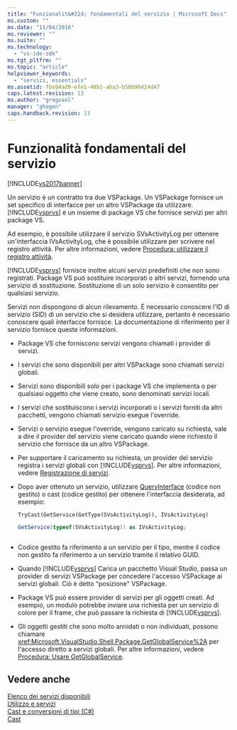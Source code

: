 ```yaml
---
title: "Funzionalit&#224; fondamentali del servizio | Microsoft Docs"
ms.custom: ""
ms.date: "11/04/2016"
ms.reviewer: ""
ms.suite: ""
ms.technology: 
  - "vs-ide-sdk"
ms.tgt_pltfrm: ""
ms.topic: "article"
helpviewer_keywords: 
  - "servizi, essentials"
ms.assetid: fbe84ad9-efe1-48b1-aba3-b50b90424d47
caps.latest.revision: 13
ms.author: "gregvanl"
manager: "ghogen"
caps.handback.revision: 13
---
```

# Funzionalit&#224; fondamentali del servizio
[!INCLUDE[vs2017banner](../../code-quality/includes/vs2017banner.md)]

Un servizio è un contratto tra due VSPackage. Un VSPackage fornisce un set specifico di interfacce per un altro VSPackage da utilizzare.[!INCLUDE[vsprvs](../../code-quality/includes/vsprvs_md.md)] è un insieme di package VS che fornisce servizi per altri package VS.  
  
 Ad esempio, è possibile utilizzare il servizio SVsActivityLog per ottenere un'interfaccia IVsActivityLog, che è possibile utilizzare per scrivere nel registro attività. Per altre informazioni, vedere [Procedura: utilizzare il registro attività](../../extensibility/how-to-use-the-activity-log.md).  
  
 [!INCLUDE[vsprvs](../../code-quality/includes/vsprvs_md.md)] fornisce inoltre alcuni servizi predefiniti che non sono registrati. Package VS può sostituire incorporati o altri servizi, fornendo una servizio di sostituzione. Sostituzione di un solo servizio è consentito per qualsiasi servizio.  
  
 Servizi non dispongono di alcun rilevamento. È necessario conoscere l'ID di servizio \(SID\) di un servizio che si desidera utilizzare, pertanto è necessario conoscere quali interfacce fornisce. La documentazione di riferimento per il servizio fornisce queste informazioni.  
  
-   Package VS che forniscono servizi vengono chiamati i provider di servizi.  
  
-   I servizi che sono disponibili per altri VSPackage sono chiamati servizi globali.  
  
-   Servizi sono disponibili solo per i package VS che implementa o per qualsiasi oggetto che viene creato, sono denominati servizi locali.  
  
-   I servizi che sostituiscono i servizi incorporati o i servizi forniti da altri pacchetti, vengono chiamati servizio esegue l'override.  
  
-   Servizi o servizio esegue l'override, vengono caricato su richiesta, vale a dire il provider del servizio viene caricato quando viene richiesto il servizio che fornisce da un altro VSPackage.  
  
-   Per supportare il caricamento su richiesta, un provider del servizio registra i servizi globali con [!INCLUDE[vsprvs](../../code-quality/includes/vsprvs_md.md)]. Per altre informazioni, vedere [Registrazione di servizi](../../misc/registering-services.md).  
  
-   Dopo aver ottenuto un servizio, utilizzare [QueryInterface](/visual-cpp/atl/queryinterface) \(codice non gestito\) o cast \(codice gestito\) per ottenere l'interfaccia desiderata, ad esempio:  
  
    ```vb#  
    TryCast(GetService(GetType(SVsActivityLog)), IVsActivityLog)  
    ```  
  
    ```c#  
    GetService(typeof(SVsActivityLog)) as IVsActivityLog;  
  
    ```  
  
-   Codice gestito fa riferimento a un servizio per il tipo, mentre il codice non gestito fa riferimento a un servizio tramite il relativo GUID.  
  
-   Quando [!INCLUDE[vsprvs](../../code-quality/includes/vsprvs_md.md)] Carica un pacchetto Visual Studio, passa un provider di servizi VSPackage per concedere l'accesso VSPackage ai servizi globali. Ciò è detto "posizione" VSPackage.  
  
-   Package VS può essere provider di servizi per gli oggetti creati. Ad esempio, un modulo potrebbe inviare una richiesta per un servizio di colore per il frame, che può passare la richiesta di [!INCLUDE[vsprvs](../../code-quality/includes/vsprvs_md.md)].  
  
-   Gli oggetti gestiti che sono molto annidati o non individuati, possono chiamare <xref:Microsoft.VisualStudio.Shell.Package.GetGlobalService%2A> per l'accesso diretto a servizi globali. Per altre informazioni, vedere [Procedura: Usare GetGlobalService](../../misc/how-to-use-getglobalservice.md).  
  
## Vedere anche  
 [Elenco dei servizi disponibili](../../extensibility/internals/list-of-available-services.md)   
 [Utilizzo e servizi](../../extensibility/using-and-providing-services.md)   
 [Cast e conversioni di tipi \(C\#\)](/dotnet/csharp/programming-guide/types/casting-and-type-conversions)   
 [Cast](/visual-cpp/cpp/casting)